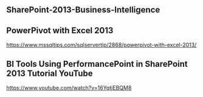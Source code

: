 ## SharePoint-2013-Business-Intelligence

## PowerPivot with Excel 2013

https://www.mssqltips.com/sqlservertip/2868/powerpivot-with-excel-2013/

## BI Tools Using PerformancePoint in SharePoint 2013 Tutorial YouTube

https://www.youtube.com/watch?v=16YqtjEBQM8
